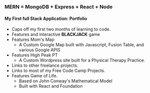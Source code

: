 ### MERN = MongoDB + Express + React + Node

#### My First full Stack Application: Portfolio

- Caps off my first two months of learning to code.
- Features and interactive **BLACKJACK** game 
- Features Mom's Map
  - A Custom Google Map built with Javascript, Fusion Table, and various Google APIS
- Features High Peak PT
  - A Custom Wordpress site built for a Physical Therapy Practice.
- Links to other freelance projects.
- Links to most of my Free Code Camp Projects.
- Features Game of Life.
  - Based on John Conway's Mathematical Model
  - Built with React and Foundation





